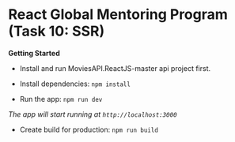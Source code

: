 # React Global Mentoring Program (Task 10: SSR)

**Getting Started**

- Install and run MoviesAPI.ReactJS-master api project first.

- Install dependencies:
`npm install`

-  Run the app:
`npm run dev`

*The app will start running at `http://localhost:3000`*

-  Create build for production:
`npm run build`